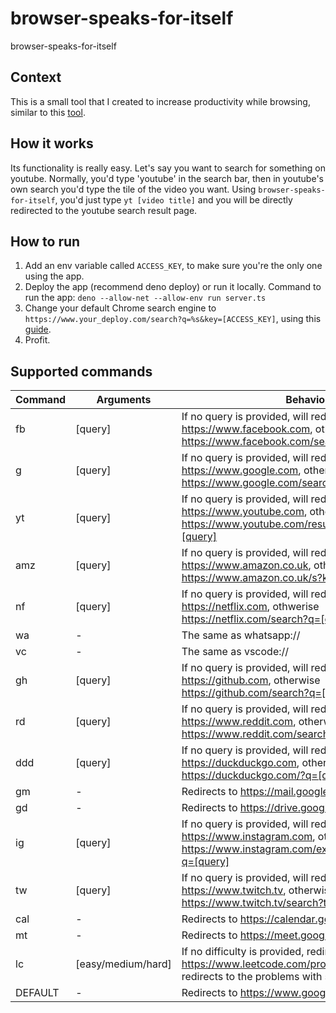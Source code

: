 # browser-speaks-for-itself

browser-speaks-for-itself

## Context

This is a small tool that I created to increase productivity while browsing, similar to this [tool](https://www.quora.com/What-is-Facebooks-bunnylol).

## How it works

Its functionality is really easy. Let's say you want to search for something on youtube. Normally, you'd type 'youtube' in the search bar, then in youtube's own search you'd type the tile of the video you want. Using  ```browser-speaks-for-itself```, you'd just type ```yt [video title]``` and you will be directly redirected to the youtube search result page.

## How to run
1. Add an env variable called `ACCESS_KEY`, to make sure you're the only one using the app.
2. Deploy the app (recommend deno deploy) or run it locally. Command to run the app: ```deno --allow-net --allow-env run server.ts```
3. Change your default Chrome search engine to ```https://www.your_deploy.com/search?q=%s&key=[ACCESS_KEY]```, using this [guide](https://support.google.com/chrome/answer/95426?hl=en-GB&co=GENIE.Platform%3DDesktop).
4. Profit.

## Supported commands

| Command      | Arguments | Behaviour |
| ----------- | ----------- |- |
| fb      | [query]       |If no query is provided, will redirect to https://www.facebook.com, otherwise https://www.facebook.com/search/top?q=[query]|
| g   | [query]        |If no query is provided, will redirect to https://www.google.com, otherwise https://www.google.com/search?q=[query] |
| yt   | [query]        |If no query is provided, will redirect to https://www.youtube.com, otherwise https://www.youtube.com/results?search_query=[query] |
| amz   | [query]        |If no query is provided, will redirect to https://www.amazon.co.uk, otherwise https://www.amazon.co.uk/s?k=[query] |
| nf   | [query]        |If no query is provided, will redirects to https://netflix.com, othwerise  https://netflix.com/search?q=[query] |
| wa   | -        |The same as whatsapp:// |
| vc   | -        |The same as vscode:// |
| gh   | [query]        |If no query is provided, will redirect to https://github.com, otherwise https://github.com/search?q=[query] |
| rd   | [query]        |If no query is provided, will redirect to https://www.reddit.com, otherwise https://www.reddit.com/search/?q=[query] |
| ddd   | [query]        |If no query is provided, will redirect to https://duckduckgo.com, otherwise https://duckduckgo.com/?q=[query] |
| gm   | -        |Redirects to https://mail.google.com |
| gd   | -        |Redirects to https://drive.google.com/drive |
| ig   | [query]        |If no query is provided, will redirect to https://www.instagram.com, otherwise https://www.instagram.com/explore/search/keyword/?q=[query] |
| tw   | [query]        |If no query is provided, will redirect to https://www.twitch.tv, otherwise https://www.twitch.tv/search?term=[query] |
| cal   | -        |Redirects to https://calendar.google.com |
| mt   | -        |Redirects to https://meet.google.com |
| lc   |[easy/medium/hard]|If no difficulty is provided, redirects to https://www.leetcode.com/problemset/all/, otherwise redirects to the problems with specified difficulty |
| DEFAULT   | -        |Redirects to https://www.google.com |

